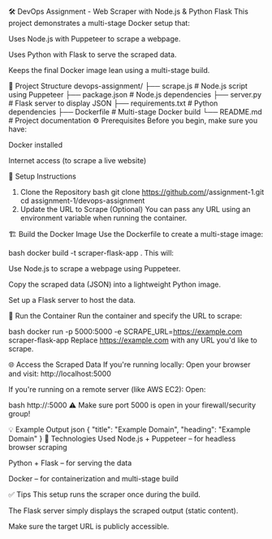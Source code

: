 🛠 DevOps Assignment - Web Scraper with Node.js & Python Flask
This project demonstrates a multi-stage Docker setup that:

Uses Node.js with Puppeteer to scrape a webpage.

Uses Python with Flask to serve the scraped data.

Keeps the final Docker image lean using a multi-stage build.

📁 Project Structure
devops-assignment/
├── scrape.js          # Node.js script using Puppeteer
├── package.json       # Node.js dependencies
├── server.py          # Flask server to display JSON
├── requirements.txt   # Python dependencies
├── Dockerfile         # Multi-stage Docker build
└── README.md          # Project documentation
⚙️ Prerequisites
Before you begin, make sure you have:

Docker installed

Internet access (to scrape a live website)

🔧 Setup Instructions
1. Clone the Repository
bash
git clone https://github.com/<your-username>/assignment-1.git
cd assignment-1/devops-assignment
2. Update the URL to Scrape (Optional)
You can pass any URL using an environment variable when running the container.

🏗️ Build the Docker Image
Use the Dockerfile to create a multi-stage image:

bash
docker build -t scraper-flask-app .
This will:

Use Node.js to scrape a webpage using Puppeteer.

Copy the scraped data (JSON) into a lightweight Python image.

Set up a Flask server to host the data.

🚀 Run the Container
Run the container and specify the URL to scrape:

bash
docker run -p 5000:5000 -e SCRAPE_URL=https://example.com scraper-flask-app
Replace https://example.com with any URL you'd like to scrape.

🌐 Access the Scraped Data
If you're running locally:
Open your browser and visit: http://localhost:5000

If you're running on a remote server (like AWS EC2):
Open:

bash
http://<your-ec2-public-ip>:5000
⚠️ Make sure port 5000 is open in your firewall/security group!

💡 Example Output
json
{
  "title": "Example Domain",
  "heading": "Example Domain"
}
🧰 Technologies Used
Node.js + Puppeteer – for headless browser scraping

Python + Flask – for serving the data

Docker – for containerization and multi-stage build

✅ Tips
This setup runs the scraper once during the build.

The Flask server simply displays the scraped output (static content).

Make sure the target URL is publicly accessible.
